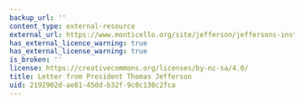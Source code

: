 ```yaml
---
backup_url: ''
content_type: external-resource
external_url: https://www.monticello.org/site/jefferson/jeffersons-instructions-to-meriwether-lewis
has_external_licence_warning: true
has_external_license_warning: true
is_broken: ''
license: https://creativecommons.org/licenses/by-nc-sa/4.0/
title: Letter from President Thomas Jefferson
uid: 2192902d-ae81-45dd-b32f-9c0c130c2fca
---
```


